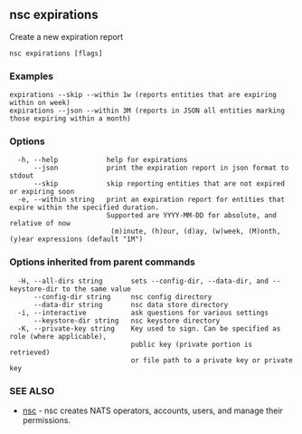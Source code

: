 ## nsc expirations

Create a new expiration report

```
nsc expirations [flags]
```

### Examples

```
expirations --skip --within 1w (reports entities that are expiring within on week)
expirations --json --within 3M (reports in JSON all entities marking those expiring within a month)

```

### Options

```
  -h, --help            help for expirations
      --json            print the expiration report in json format to stdout
      --skip            skip reporting entities that are not expired or expiring soon
  -e, --within string   print an expiration report for entities that expire within the specified duration.
                        Supported are YYYY-MM-DD for absolute, and relative of now
                         (m)inute, (h)our, (d)ay, (w)week, (M)onth, (y)ear expressions (default "1M")
```

### Options inherited from parent commands

```
  -H, --all-dirs string       sets --config-dir, --data-dir, and --keystore-dir to the same value
      --config-dir string     nsc config directory
      --data-dir string       nsc data store directory
  -i, --interactive           ask questions for various settings
      --keystore-dir string   nsc keystore directory
  -K, --private-key string    Key used to sign. Can be specified as role (where applicable),
                              public key (private portion is retrieved)
                              or file path to a private key or private key 
```

### SEE ALSO

* [nsc](nsc.md)	 - nsc creates NATS operators, accounts, users, and manage their permissions.

